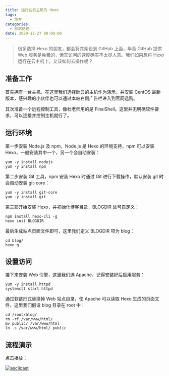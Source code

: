 ```yaml
---
title: 运行在云主机的 Hexo
tags:
  - 博客
categories:
  - 网站搭建
date: 2020-12-27 00:00:00
---
```


> 很多选择 Hexo 的朋友，都会将其架设到 GitHub 上面，毕竟 GitHub 提供 Web 服务是免费的，但其访问的速度确实不太尽人意。我们如果想将 Hexo 运行在云主机上，又该如何去操作呢？

<!-- more -->

## 准备工作

首先拥有一台主机，在这里我们选择硅云的主机作为演示，并安装 CentOS 最新版本，感兴趣的小伙伴也可以通过本站右侧广告栏进入到官网选购。

其次准备一个远程控制工具，像杜老师用的是 FinalShell。这里并无明确软件要求，可以连接并控制主机就行了。

## 运行环境

第一步安装 Node.js 及 npm，Node.js 是 Hexo 的环境支持，npm 可以安装 Hexo，一般安装其中一个，另一个会自动安装：

```
yum -y install nodejs
yum -y install npm
```

第二步安装 Git 工具，npm 安装 Hexo 时通过 Git 进行下载操作，默认安装 git 时会自动安装 git-core：

```
yum -y install git-core
yum -y install git
```

第三部开始安装 Hexo，并初始化博客目录，BLOGDIR 处可自定义：

```
npm install hexo-cli -g
hexo init BLOGDIR
```

最后生成站点页面文件即可，这里我们定义 BLOGDIR 项为 blog：

```
cd blog/
hexo g
```

## 设置访问

接下来安装 Web 引擎，这里我们选 Apache，记得安装好后启用服务：

```
yum -y install httpd
systemctl start httpd
```

通过软链形式替换掉 Web 站点目录，使 Apache 可以读取 Hexo 生成的页面文件，这里我们假设 blog 目录在 root 中：

```
cd /root/blog/
rm -rf /var/www/html/
mv public/ /var/www/html
ln -s /var/www/html/ public
```

## 流程演示

点击播放：

[![asciicast](https://asciinema.org/a/381463.svg)](https://asciinema.org/a/381463)